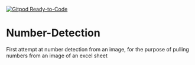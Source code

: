 [![Gitpod Ready-to-Code](https://img.shields.io/badge/Gitpod-Ready--to--Code-blue?logo=gitpod)](https://gitpod.io/#https://github.com/blakesmith1999/Number-Detection) 

# Number-Detection

First attempt at number detection from an image, for the purpose of pulling numbers from an image of an excel sheet
